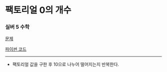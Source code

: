 # 팩토리얼 0의 개수
### 실버 5 수학
[문제](https://www.acmicpc.net/problem/1676)

[파이썬 코드](1676)

---

- 팩토리얼 값을 구한 후 10으로 나누어 떨어지는지 반복한다.